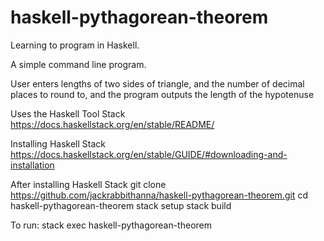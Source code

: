 # haskell-pythagorean-theorem

Learning to program in Haskell.

A simple command line program.

User enters lengths of two sides of triangle, and the number of decimal places to round to, and the program outputs the length of the hypotenuse

Uses the Haskell Tool Stack https://docs.haskellstack.org/en/stable/README/

Installing Haskell Stack
https://docs.haskellstack.org/en/stable/GUIDE/#downloading-and-installation

After installing Haskell Stack
git clone https://github.com/jackrabbithanna/haskell-pythagorean-theorem.git
cd haskell-pythagorean-theorem
stack setup
stack build

To run:
stack exec haskell-pythagorean-theorem
